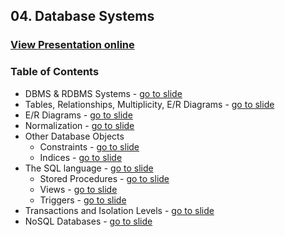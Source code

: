 ## 04. Database Systems
### [View Presentation online](https://rawgit.com/TelerikAcademy/Databases/master/04.%20Database%20Systems%20-%20Overview/Slides/index.html#/title)
### Table of Contents
*	DBMS & RDBMS Systems - [go to slide](https://rawgit.com/TelerikAcademy/Databases/master/04.%20Database%20Systems%20-%20Overview/Slides/index.html#/rdbms-systems)
*	Tables, Relationships, Multiplicity, E/R Diagrams - [go to slide](https://rawgit.com/TelerikAcademy/Databases/master/04.%20Database%20Systems%20-%20Overview/Slides/index.html#/tables-and-relationships)
*	E/R Diagrams - [go to slide](https://rawgit.com/TelerikAcademy/Databases/master/04.%20Database%20Systems%20-%20Overview/Slides/index.html#/er-diagrams)
*	Normalization - [go to slide](https://rawgit.com/TelerikAcademy/Databases/master/04.%20Database%20Systems%20-%20Overview/Slides/index.html#/db-normalization)
*	Other Database Objects
	*	Constraints - [go to slide](https://rawgit.com/TelerikAcademy/Databases/master/04.%20Database%20Systems%20-%20Overview/Slides/index.html#/6/1)
	*	Indices - [go to slide](https://rawgit.com/TelerikAcademy/Databases/master/04.%20Database%20Systems%20-%20Overview/Slides/index.html#/6/3)
*	The SQL language - [go to slide](https://rawgit.com/TelerikAcademy/Databases/master/04.%20Database%20Systems%20-%20Overview/Slides/index.html#/the-sql-language)
	*	Stored Procedures - [go to slide](https://rawgit.com/TelerikAcademy/Databases/master/04.%20Database%20Systems%20-%20Overview/Slides/index.html#/7/3)
	*	Views - [go to slide](https://rawgit.com/TelerikAcademy/Databases/master/04.%20Database%20Systems%20-%20Overview/Slides/index.html#/7/5)
	*	Triggers - [go to slide](https://rawgit.com/TelerikAcademy/Databases/master/04.%20Database%20Systems%20-%20Overview/Slides/index.html#/7/8)
*	Transactions and Isolation Levels - [go to slide](https://rawgit.com/TelerikAcademy/Databases/master/04.%20Database%20Systems%20-%20Overview/Slides/index.html#/transactions)
*	NoSQL Databases - [go to slide](https://rawgit.com/TelerikAcademy/Databases/master/04.%20Database%20Systems%20-%20Overview/Slides/index.html#/nosql-databses)
